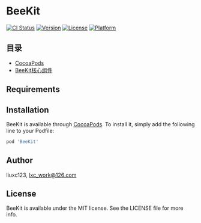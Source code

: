 # BeeKit

[![CI Status](https://img.shields.io/travis/liuxc123/BeeKit.svg?style=flat)](https://travis-ci.org/liuxc123/BeeKit)
[![Version](https://img.shields.io/cocoapods/v/BeeKit.svg?style=flat)](https://cocoapods.org/pods/BeeKit)
[![License](https://img.shields.io/cocoapods/l/BeeKit.svg?style=flat)](https://cocoapods.org/pods/BeeKit)
[![Platform](https://img.shields.io/cocoapods/p/BeeKit.svg?style=flat)](https://cocoapods.org/pods/BeeKit)

## 目录
- [CocoaPods](#CocoaPods)
- [BeeKit核心组件](#BeeKit核心组件)

## Requirements

## Installation

BeeKit is available through [CocoaPods](https://cocoapods.org). To install
it, simply add the following line to your Podfile:

```ruby
pod 'BeeKit'
```
## Author

liuxc123, lxc_work@126.com

## License

BeeKit is available under the MIT license. See the LICENSE file for more info.

